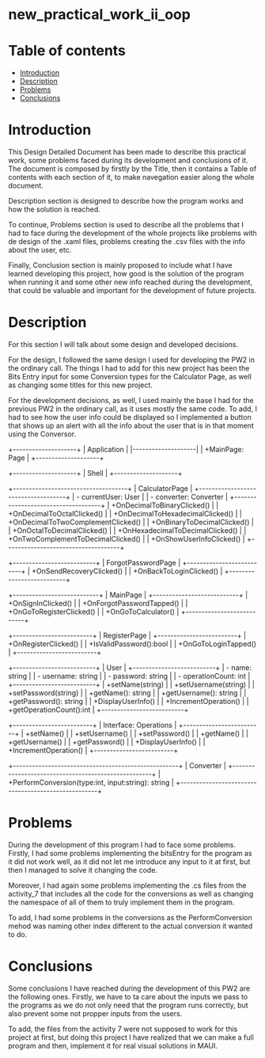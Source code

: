 # new_practical_work_ii_oop

# Table of contents
- [Introduction](#introduction)
- [Description](#description)
- [Problems](#problems)
- [Conclusions](#conclusions)


# Introduction
This Design Detailed Document has been made to describe this practical work, some problems faced during its development and conclusions of it. The document is composed by firstly by the Title, then it contains a Table of contents with each section of it, to make navegation easier along the whole document. 

Description section is designed to describe how the program works and how the solution is reached. 

To continue, Problems section is used to describe all the problems that I had to face during the development of the whole projects like problems with de design of the .xaml files, problems creating the .csv files with the info about the user, etc.

Finally, Conclusion section is mainly proposed to include what I have learned developing this project, how good is the solution of the program when running it and some other new info reached during the development, that could be valuable and important for the development of future projects.

# Description
For this section I will talk about some design and developed decisions. 

For the design, I followed the same design I used for developing the PW2 in the ordinary call. The things I had to add for this new project has been the Bits Entry input for some Conversion types for the Calculator Page, as well as changing some titles for this new project.

For the development decisions, as well, I used mainly the base I had for the previous PW2 in the ordinary call, as it uses mostly the same code. To add, I had to see how the user info could be displayed so I implemented a button that shows up an alert with all the info about the user that is in that moment using the Conversor.

+--------------------+
|      Application   | 
|--------------------|
| +MainPage: Page    |
+--------------------+

+--------------------+
|       Shell        | 
+--------------------+

+------------------------------------+
|    CalculatorPage                  |
+------------------------------------+
| - currentUser: User                |
| - converter: Converter             |
+------------------------------------+
| +OnDecimalToBinaryClicked()        |
| +OnDecimalToOctalClicked()         |
| +OnDecimalToHexadecimalClicked()   |
| +OnDecimalToTwoComplementClicked() |
| +OnBinaryToDecimalClicked()        |
| +OnOctalToDecimalClicked()         |
| +OnHexadecimalToDecimalClicked()   |
| +OnTwoComplementToDecimalClicked() |
| +OnShowUserInfoClicked()           |
+------------------------------------+

+--------------------------+
|     ForgotPasswordPage   |
+--------------------------+
| +OnSendRecoveryClicked() |
| +OnBackToLoginClicked()  |
+--------------------------+

+---------------------------+
|     MainPage              |
+---------------------------+
| +OnSignInClicked()        |
| +OnForgotPasswordTapped() |
| +OnGoToRegisterClicked()  |
| +OnGoToCalculator()       |
+---------------------------+

+-------------------------+
|    RegisterPage         |
+-------------------------+
| +OnRegisterClicked()    |
| +IsValidPassword():bool |
| +OnGoToLoginTapped()    |
+-------------------------+

+--------------------------+
|     User                 |
+--------------------------+
| - name: string           |
| - username: string       |
| - password: string       |
| - operationCount: int    |
+--------------------------+
| +setName(string)         |
| +setUsername(string)     |
| +setPassword(string)     |
| +getName(): string       |
| +getUsername(): string   |
| +getPassword(): string   |
| +DisplayUserInfo()       |
| +IncrementOperation()    |
| +getOperationCount():int |
+--------------------------+

+-------------------------+
|   Interface: Operations |
+-------------------------+
| +setName()              |
| +setUsername()          |
| +setPassword()          |
| +getName()              |
| +getUsername()          |
| +getPassword()          |
| +DisplayUserInfo()      |
| +IncrementOperation()   |
+-------------------------+

+----------------------------------------------------+
|     Converter                                      |
+----------------------------------------------------+
| +PerformConversion(type:int, input:string): string |
+----------------------------------------------------+


# Problems
During the development of this program I had to face some problems.
Firstly, I had some problems implementing the bitsEntry for the program as it did not work well, as it did not let me introduce any input to it at first, but then I managed to solve it changing the code.

Moreover, I had again some problems implementing the .cs files from the activity_7 that includes all the code for the conversions as well as changing the namespace of all of them to truly implement them in the program.

To add, I had some problems in the conversions as the PerformConversion mehod was naming other index different to the actual conversion it wanted to do.


# Conclusions
Some conclusions I have reached during the development of this PW2 are the following ones. Firstly, we have to ta care about the inputs we pass to the programs as we do not only need that the program runs correctly, but also prevent some not propper inputs from the users.

To add, the files from the activity 7 were not supposed to work for this project at first, but doing this project I have realized that we can make a full program and then, implement it for real visual solutions in MAUI.

